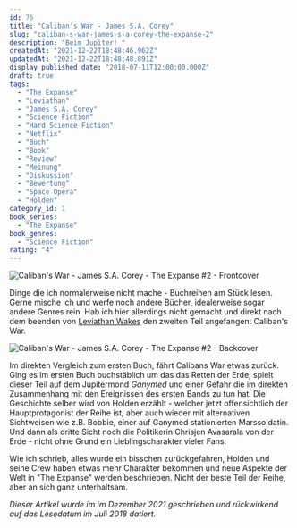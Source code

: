 ```yaml
---
id: 76
title: "Caliban's War - James S.A. Corey"
slug: "caliban-s-war-james-s-a-corey-the-expanse-2"
description: "Beim Jupiter! "
createdAt: "2021-12-22T18:48:46.962Z"
updatedAt: "2021-12-22T18:48:48.891Z"
display_published_date: "2018-07-11T12:00:00.000Z"
draft: true
tags:
  - "The Expanse"
  - "Leviathan"
  - "James S.A. Corey"
  - "Science Fiction"
  - "Hard Science Fiction"
  - "Netflix"
  - "Buch"
  - "Book"
  - "Review"
  - "Meinung"
  - "Diskussion"
  - "Bewertung"
  - "Space Opera"
  - "Holden"
category_id: 1
book_series:
  - "The Expanse"
book_genres:
  - "Science Fiction"
rating: "4"
---
```


![Caliban's War - James S.A. Corey - The Expanse #2 - Frontcover](https://res.cloudinary.com/dlsll9dkn/image/upload/v1640192142/photo_2021_12_22_17_54_37_efb64a7ef0.jpg)

Dinge die ich normalerweise nicht mache - Buchreihen am Stück lesen. Gerne mische ich und werfe noch andere Bücher, idealerweise sogar andere Genres rein. Hab ich hier allerdings nicht gemacht und direkt nach dem beenden von [Leviathan Wakes](https://www.flore.nz/blog/leviathan-wakes-james-s-a-corey-the-expanse-1) den zweiten Teil angefangen: Caliban's War. 

![Caliban's War - James S.A. Corey - The Expanse #2 - Backcover](https://res.cloudinary.com/dlsll9dkn/image/upload/v1640192142/photo_2021_12_22_17_54_40_f209967562.jpg)

Im direkten Vergleich zum ersten Buch, fährt Calibans War etwas zurück. Ging es im ersten Buch buchstäblich um das das Retten der Erde, spielt dieser Teil auf dem Jupitermond *Ganymed* und einer Gefahr die im direkten Zusammenhang mit den Ereignissen des ersten Bands zu tun hat. Die Geschichte selber wird von Holden erzählt - welcher jetzt offensichtlich der Hauptprotagonist der Reihe ist, aber auch wieder mit alternativen Sichtweisen wie z.B. Bobbie, einer auf Ganymed stationierten Marssoldatin. Und dann als dritte Sicht noch die Politikerin Chrisjen Avasarala von der Erde - nicht ohne Grund ein Lieblingscharakter vieler Fans. 

Wie ich schrieb, alles wurde ein bisschen zurückgefahren, Holden und seine Crew haben etwas mehr Charakter bekommen und neue Aspekte der Welt in "The Expanse" werden beschrieben. Nicht der beste Teil der Reihe, aber an sich ganz unterhaltsam. 

*Dieser Artikel wurde im im Dezember 2021 geschrieben und rückwirkend auf das Lesedatum im Juli 2018 datiert.*
